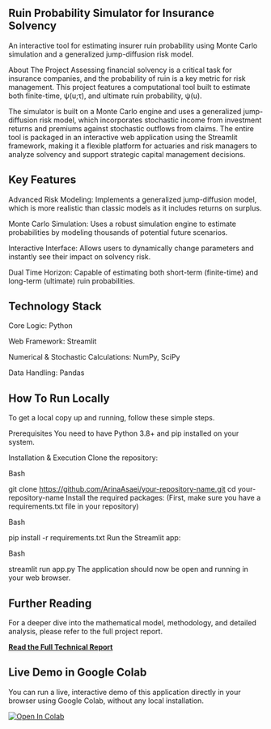## Ruin Probability Simulator for Insurance Solvency
An interactive tool for estimating insurer ruin probability using Monte Carlo simulation and a generalized jump-diffusion risk model.

About The Project
Assessing financial solvency is a critical task for insurance companies, and the probability of ruin is a key metric for risk management. This project features a computational tool built to estimate both finite-time, 
ψ(u;τ), and ultimate ruin probability, ψ(u).

The simulator is built on a Monte Carlo engine and uses a generalized jump-diffusion risk model, which incorporates stochastic income from investment returns and premiums against stochastic outflows from claims. The entire tool is packaged in an interactive web application using the Streamlit framework, making it a flexible platform for actuaries and risk managers to analyze solvency and support strategic capital management decisions.

## Key Features
Advanced Risk Modeling: Implements a generalized jump-diffusion model, which is more realistic than classic models as it includes returns on surplus.

Monte Carlo Simulation: Uses a robust simulation engine to estimate probabilities by modeling thousands of potential future scenarios.

Interactive Interface: Allows users to dynamically change parameters and instantly see their impact on solvency risk.

Dual Time Horizon: Capable of estimating both short-term (finite-time) and long-term (ultimate) ruin probabilities.

## Technology Stack
Core Logic: Python

Web Framework: Streamlit

Numerical & Stochastic Calculations: NumPy, SciPy

Data Handling: Pandas

## How To Run Locally
To get a local copy up and running, follow these simple steps.

Prerequisites
You need to have Python 3.8+ and pip installed on your system.

Installation & Execution
Clone the repository:

Bash

git clone https://github.com/ArinaAsaei/your-repository-name.git
cd your-repository-name
Install the required packages:
(First, make sure you have a requirements.txt file in your repository)

Bash

pip install -r requirements.txt
Run the Streamlit app:

Bash

streamlit run app.py
The application should now be open and running in your web browser.

## Further Reading

For a deeper dive into the mathematical model, methodology, and detailed analysis, please refer to the full project report.

[**Read the Full Technical Report**](https://docs.google.com/document/d/1T4bwsijVyeunCSnKChLn2qN6AErdtEDieC9OdYlxZWw/edit?usp=sharing)

## Live Demo in Google Colab

You can run a live, interactive demo of this application directly in your browser using Google Colab, without any local installation.

[![Open In Colab](https://colab.research.google.com/assets/colab-badge.svg)](https://colab.research.google.com/drive/1mCruVeHAqhcoOOKO8OAKdWAp4Rdt2ZHI)